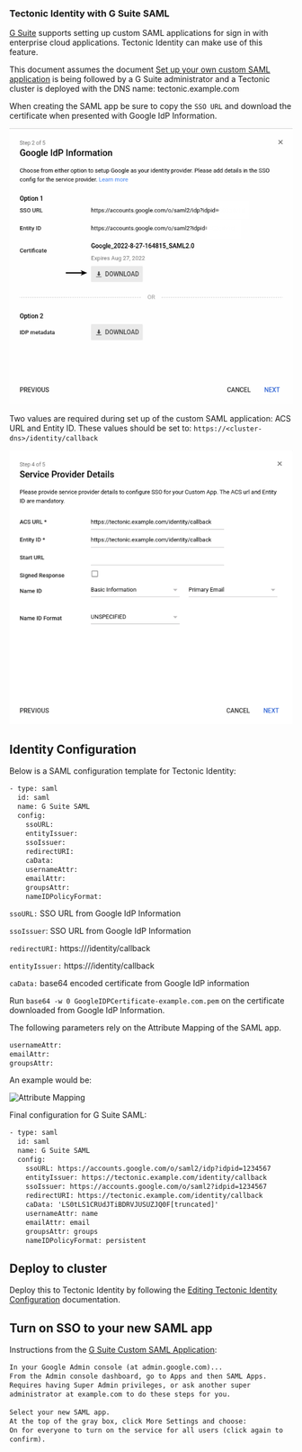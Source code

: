 ### Tectonic Identity with G Suite SAML

[G Suite][gsuite] supports setting up custom SAML applications for sign in with enterprise cloud applications. Tectonic Identity can make use of this feature.

This document assumes the document [Set up your own custom SAML application][saml-google] is being followed by a G Suite administrator and a Tectonic cluster is deployed with the DNS name: tectonic.example.com

When creating the SAML app be sure to copy the `SSO URL` and download the certificate when presented with Google IdP Information.

<img src="../img/g-suite-idp.png" class="img-center" alt="Google IdP Information" />

Two values are required during set up of the custom SAML application: ACS URL and Entity ID. These values should be set to: `https://<cluster-dns>/identity/callback`

<img src="../img/acs-entity-saml.png" class="img-center" alt="ACS URL and Entity ID" />

## Identity Configuration

Below is a SAML configuration template for Tectonic Identity:

```
- type: saml
  id: saml
  name: G Suite SAML
  config:
    ssoURL:
    entityIssuer:
    ssoIssuer:
    redirectURI:
    caData:
    usernameAttr:
    emailAttr:
    groupsAttr:
    nameIDPolicyFormat:
```

`ssoURL:` SSO URL from Google IdP Information

`ssoIssuer`: SSO URL from Google IdP Information

`redirectURI:` https://<cluster-dns>/identity/callback

`entityIssuer:` https://<cluster-dns>/identity/callback

`caData:` base64 encoded certificate from Google IdP information

Run `base64 -w 0 GoogleIDPCertificate-example.com.pem` on the certificate downloaded from Google IdP Information.

The following parameters rely on the Attribute Mapping of the SAML app.

```
usernameAttr:
emailAttr:
groupsAttr:
```

An example would be:

<img src="img/g-suite-attribute-map.png" class="img-center" alt="Attribute Mapping"/>

Final configuration for G Suite SAML:

```
- type: saml
  id: saml
  name: G Suite SAML
  config:
    ssoURL: https://accounts.google.com/o/saml2/idp?idpid=1234567
    entityIssuer: https://tectonic.example.com/identity/callback
    ssoIssuer: https://accounts.google.com/o/saml2?idpid=1234567
    redirectURI: https://tectonic.example.com/identity/callback
    caData: 'LS0tLS1CRUdJTiBDRVJUSUZJQ0F[truncated]'
    usernameAttr: name
    emailAttr: email
    groupsAttr: groups
    nameIDPolicyFormat: persistent
```

## Deploy to cluster

Deploy this to Tectonic Identity by following the [Editing Tectonic Identity Configuration][edit-identity] documentation.

## Turn on SSO to your new SAML app

Instructions from the [G Suite Custom SAML Application][saml-google]:

```
In your Google Admin console (at admin.google.com)...
From the Admin console dashboard, go to Apps and then SAML Apps.
Requires having Super Admin privileges, or ask another super administrator at example.com to do these steps for you.

Select your new SAML app.
At the top of the gray box, click More Settings and choose:
On for everyone to turn on the service for all users (click again to confirm).
```


[gsuite]: https://gsuite.google.com/
[saml-google]: https://support.google.com/a/answer/6087519
[edit-identity]: https://coreos.com/tectonic/docs/latest/admin/saml-user-management.html#editing-tectonic-identity-configuration
